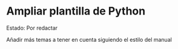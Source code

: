 # Ampliar plantilla de Python

Estado: Por redactar

Añadir más temas a tener en cuenta siguiendo el estilo del manual